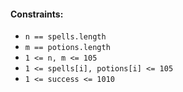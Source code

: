 #### Constraints:

 - `n == spells.length`
 - `m == potions.length`
 - `1 <= n, m <= 105`
 - `1 <= spells[i], potions[i] <= 105`
 - `1 <= success <= 1010`